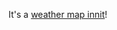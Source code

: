 It's a [weather map innit](https://lookerstudio.google.com/reporting/1f8790d7-0acf-44b1-83bc-012f70f72bbc)!
